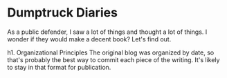 # Dumptruck Diaries
As a public defender, I saw a lot of things and thought a lot of things. I wonder if they would make a decent book? Let's find out. 

h1. Organizational Principles
The original blog was organized by date, so that's probably the best way to commit each piece of the writing. It's likely to stay in that format for publication. 
